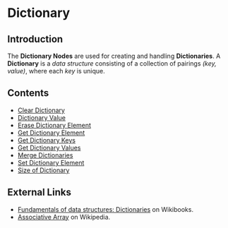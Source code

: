 # Dictionary

## Introduction

The **Dictionary Nodes** are used for creating and handling **Dictionaries**. A **Dictionary** is a _data structure_ consisting of a collection of pairings _\(key, value\)_, where each _key_ is unique.

## Contents

* [Clear Dictionary](clear-dictionary.md)
* [Dictionary Value](dictionary-value.md)
* [Erase Dictionary Element](https://github.com/cgi-studio-gmbh/incari-doc/tree/577d039adbc58a569acbb2191fd007033e968248/toolbox/dictionary/erase-dictionary-element.md)
* [Get Dictionary Element](https://github.com/cgi-studio-gmbh/incari-doc/tree/577d039adbc58a569acbb2191fd007033e968248/toolbox/dictionary/get-dictionary-element.md)
* [Get Dictionary Keys](https://github.com/cgi-studio-gmbh/incari-doc/tree/577d039adbc58a569acbb2191fd007033e968248/toolbox/dictionary/get-dictionary-keys.md)
* [Get Dictionary Values](https://github.com/cgi-studio-gmbh/incari-doc/tree/577d039adbc58a569acbb2191fd007033e968248/toolbox/dictionary/get-dictionary-values.md)
* [Merge Dictionaries](https://github.com/cgi-studio-gmbh/incari-doc/tree/577d039adbc58a569acbb2191fd007033e968248/toolbox/dictionary/merge-dictionaries.md)
* [Set Dictionary Element](https://github.com/cgi-studio-gmbh/incari-doc/tree/577d039adbc58a569acbb2191fd007033e968248/toolbox/dictionary/set-dictionary-element.md)
* [Size of Dictionary](https://github.com/cgi-studio-gmbh/incari-doc/tree/577d039adbc58a569acbb2191fd007033e968248/toolbox/dictionary/size-of-dictionary.md)

## External Links

* [Fundamentals of data structures: Dictionaries](https://en.wikibooks.org/wiki/A-level_Computing/AQA/Paper_1/Fundamentals_of_data_structures/Dictionaries) on Wikibooks.
* [Associative Array](https://en.wikipedia.org/wiki/Associative_array) on Wikipedia.

